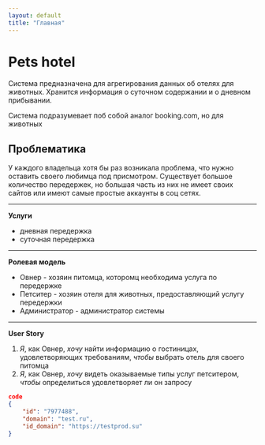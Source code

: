 ```yaml
---
layout: default
title: "Главная"
---
```


# Pets hotel

Система предназначена для агрегирования данных об отелях для животных.
Хранится информация о суточном содержании и о дневном прибывании.

Система подразумевает поб собой аналог booking.com, но для животных

## Проблематика

У каждого владельца хотя бы раз возникала проблема, что нужно оставить своего любимца под присмотром. 
Существует большое количество передержек, но большая часть из них не имеет своих сайтов или 
имеют самые простые аккаунты в соц сетях.

-----
**Услуги**
 - дневная передержка
 - суточная передержка

-----
**Ролевая модель**
- Овнер - хозяин питомца, которомц необходима услуга по передержке
- Петситер - хозяин отеля для животных, предоставляющий услугу передержки
- Администратор - администратор системы

-----
**User Story**
1. *Я*, как Овнер, *хочу* найти информацию о гостиницах, удовлетворяющих требованиям, *чтобы* выбрать отель для своего питомца
2. *Я*, как Овнер, *хочу* видеть оказываемые типы услуг петситером, *чтобы* определиться удовлетворяет ли он запросу


``` json
code
{
    "id": "7977488",
    "domain": "test.ru",
    "id_domain": "https://testprod.su"
}
```
